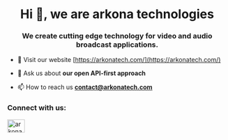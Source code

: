 <h1 align="center">Hi 👋, we are arkona technologies</h1>
<h3 align="center">We create cutting edge technology for video and audio broadcast applications.</h3>

- 💬 Visit our website [https://arkonatech.com/](https://arkonatech.com/)

- 💬 Ask us about **our open API-first approach**

- 📫 How to reach us **contact@arkonatech.com**

<h3 align="left">Connect with us:</h3>
<p align="left">
<a href="https://linkedin.com/company/arkonatech" target="blank"><img align="center" src="https://raw.githubusercontent.com/rahuldkjain/github-profile-readme-generator/master/src/images/icons/Social/linked-in-alt.svg" alt="arkonatech" height="30" width="40" /></a>
</p>

